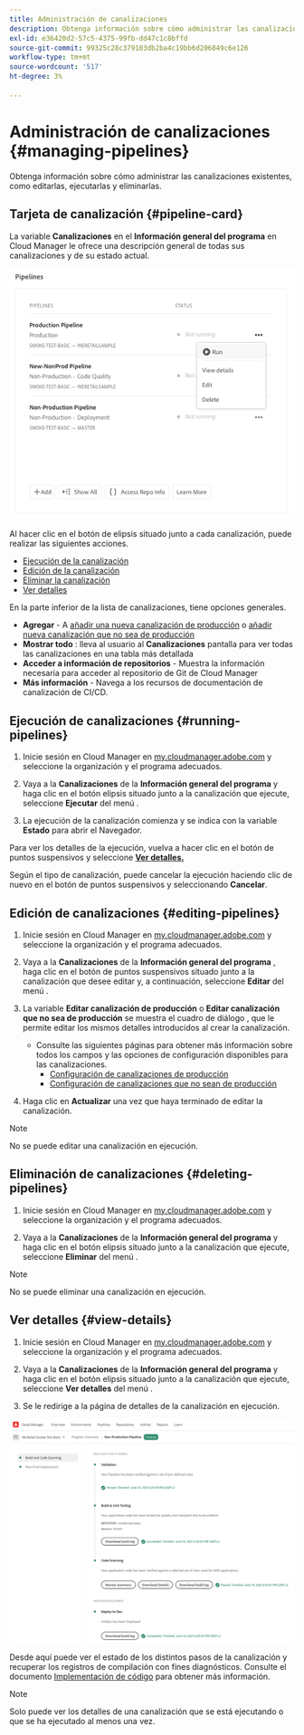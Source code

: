 ```yaml
---
title: Administración de canalizaciones
description: Obtenga información sobre cómo administrar las canalizaciones existentes, como editarlas, ejecutarlas y eliminarlas.
exl-id: e36420d2-57c5-4375-99fb-dd47c1c8bffd
source-git-commit: 99325c28c379103db2ba4c19bb6d206849c6e126
workflow-type: tm+mt
source-wordcount: '517'
ht-degree: 3%

---
```



# Administración de canalizaciones {#managing-pipelines}

Obtenga información sobre cómo administrar las canalizaciones existentes, como editarlas, ejecutarlas y eliminarlas.

## Tarjeta de canalización {#pipeline-card}

La variable **Canalizaciones** en el **Información general del programa** en Cloud Manager le ofrece una descripción general de todas sus canalizaciones y de su estado actual.

![Tarjeta de canalización en Cloud Manager](/help/assets/configure-pipelines/pipelines-card.png)

Al hacer clic en el botón de elipsis situado junto a cada canalización, puede realizar las siguientes acciones.

* [Ejecución de la canalización](#running-pipelines)
* [Edición de la canalización](#editing-pipelines)
* [Eliminar la canalización](#deleting-pipelines)
* [Ver detalles](#view-details)

En la parte inferior de la lista de canalizaciones, tiene opciones generales.

* **Agregar** - A [añadir una nueva canalización de producción](/help/using/production-pipelines.md) o [añadir nueva canalización que no sea de producción](/help/using/non-production-pipelines.md)
* **Mostrar todo** : lleva al usuario al **Canalizaciones** pantalla para ver todas las canalizaciones en una tabla más detallada
* **Acceder a información de repositorios** - Muestra la información necesaria para acceder al repositorio de Git de Cloud Manager
* **Más información** - Navega a los recursos de documentación de canalización de CI/CD.

## Ejecución de canalizaciones {#running-pipelines}

1. Inicie sesión en Cloud Manager en [my.cloudmanager.adobe.com](https://my.cloudmanager.adobe.com/) y seleccione la organización y el programa adecuados.

1. Vaya a la **Canalizaciones** de la **Información general del programa** y haga clic en el botón elipsis situado junto a la canalización que ejecute, seleccione **Ejecutar** del menú .

1. La ejecución de la canalización comienza y se indica con la variable **Estado** para abrir el Navegador.

Para ver los detalles de la ejecución, vuelva a hacer clic en el botón de puntos suspensivos y seleccione **[Ver detalles.](#view-details)**

Según el tipo de canalización, puede cancelar la ejecución haciendo clic de nuevo en el botón de puntos suspensivos y seleccionando **Cancelar**.

## Edición de canalizaciones {#editing-pipelines}

1. Inicie sesión en Cloud Manager en [my.cloudmanager.adobe.com](https://my.cloudmanager.adobe.com/) y seleccione la organización y el programa adecuados.

1. Vaya a la **Canalizaciones** de la **Información general del programa** , haga clic en el botón de puntos suspensivos situado junto a la canalización que desee editar y, a continuación, seleccione **Editar** del menú .

1. La variable **Editar canalización de producción** o **Editar canalización que no sea de producción** se muestra el cuadro de diálogo , que le permite editar los mismos detalles introducidos al crear la canalización.

   * Consulte las siguientes páginas para obtener más información sobre todos los campos y las opciones de configuración disponibles para las canalizaciones.
      * [Configuración de canalizaciones de producción](/help/using/production-pipelines.md)
      * [Configuración de canalizaciones que no sean de producción](/help/using/non-production-pipelines.md)

1. Haga clic en **Actualizar** una vez que haya terminado de editar la canalización.

>[!NOTE]
>
>No se puede editar una canalización en ejecución.

## Eliminación de canalizaciones {#deleting-pipelines}

1. Inicie sesión en Cloud Manager en [my.cloudmanager.adobe.com](https://my.cloudmanager.adobe.com/) y seleccione la organización y el programa adecuados.

1. Vaya a la **Canalizaciones** de la **Información general del programa** y haga clic en el botón elipsis situado junto a la canalización que ejecute, seleccione **Eliminar** del menú .

>[!NOTE]
>
>No se puede eliminar una canalización en ejecución.

## Ver detalles {#view-details}

1. Inicie sesión en Cloud Manager en [my.cloudmanager.adobe.com](https://my.cloudmanager.adobe.com/) y seleccione la organización y el programa adecuados.

1. Vaya a la **Canalizaciones** de la **Información general del programa** y haga clic en el botón elipsis situado junto a la canalización que ejecute, seleccione **Ver detalles** del menú .

1. Se le redirige a la página de detalles de la canalización en ejecución.

![Detalles de canalización](/help/assets/configure-pipelines/pipeline-running-details.png)

Desde aquí puede ver el estado de los distintos pasos de la canalización y recuperar los registros de compilación con fines diagnósticos. Consulte el documento [Implementación de código](/help/using/code-deployment.md) para obtener más información.

>[!NOTE]
>
>Solo puede ver los detalles de una canalización que se está ejecutando o que se ha ejecutado al menos una vez.
